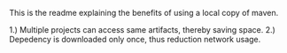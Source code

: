 This is the readme explaining the benefits of using a local copy of maven. 

1.) Multiple projects can access same artifacts, thereby saving space.
2.) Depedency is downloaded only once, thus reduction network usage.
